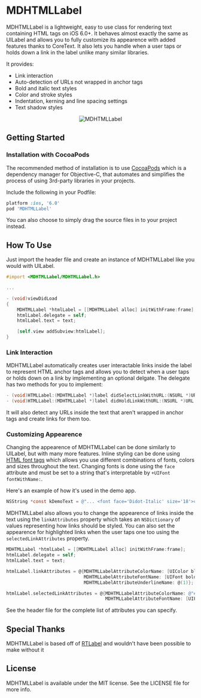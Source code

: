 MDHTMLLabel
===========

MDHTMLLabel is a lightweight, easy to use class for rendering text containing HTML tags on iOS 6.0+. It behaves almost exactly the same as UILabel and allows you to fully customize its appearence with added features thanks to CoreText. It also lets you handle when a user taps or holds down a link in the label unlike many similar libraries.

It provides:

- Link interaction
- Auto-detection of URLs not wrapped in anchor tags
- Bold and italic text styles
- Color and stroke styles
- Indentation, kerning and line spacing settings
- Text shadow styles

<p align="center" >
  <img src="https://raw.github.com/mattdonnelly/MDHTMLLabel/master/Screenshot.png" alt="MDHTMLLabel" title="MDHTMLLabel">
</p>

## Getting Started

### Installation with CocoaPods

The recommended method of installation is to use [CocoaPods](http://cocoapods.org) which is a dependency manager for Objective-C, that automates and simplifies the process of using 3rd-party libraries in your projects.

Include the following in your Podfile:

```ruby
platform :ios, '6.0'
pod 'MDHTMLLabel'
```

You can also choose to simply drag the source files in to your project instead.

## How To Use

Just import the header file and create an instance of MDHTMLLabel like you would with UILabel.

```objective-c
#import <MDHTMLLabel/MDHTMLLabel.h>

...

- (void)viewDidLoad
{
    MDHTMLLabel *htmlLabel = [[MDHTMLLabel alloc] initWithFrame:frame];
    htmlLabel.delegate = self;
    htmlLabel.text = text;

    [self.view addSubview:htmlLabel];
}
```

### Link Interaction

MDHTMLLabel automatically creates user interactable links inside the label to represent HTML anchor tags and allows you to detect when a user taps or holds down on a link by implementing an optional delgate. The delegate has two methods for you to implement: 

```objective-c
- (void)HTMLLabel:(MDHTMLLabel *)label didSelectLinkWithURL:(NSURL *)URL
- (void)HTMLLabel:(MDHTMLLabel *)label didHoldLinkWithURL:(NSURL *)URL
```

It will also detect any URLs inside the text that aren't wrapped in anchor tags and create links for them too.

### Customizing Appearence

Changing the appearence of MDHTMLLabel can be done similarly to UILabel, but with many more features. Inline styling can be done using [HTML font tags](http://www.w3schools.com/tags/tag_font.asp) which allows you use different combinations of fonts, colors and sizes throughout the text. Changing fonts is done using the `face` attribute and must be set to a string that's interpretable by `+UIFont fontWithName:`.

Here's an example of how it's used in the demo app. 

```objective-c
NSString *const kDemoText = @"... <font face='Didot-Italic' size='18'>customise</font>  ..."
```

MDHTMLLabel also allows you to change the appearence of links inside the text using the `linkAttributes` property which takes an `NSDictionary` of values representing how links should be styled. You can also set the appearence for highlighted links when the user taps one too using the `selectedLinkAttributes` property.

```objective-c
MDHTMLLabel *htmlLabel = [[MDHTMLLabel alloc] initWithFrame:frame];
htmlLabel.delegate = self;
htmlLabel.text = text;

htmlLabel.linkAttributes = @{MDHTMLLabelAttributeColorName: [UIColor blueColor],
                             MDHTMLLabelAttributeFontName: [UIFont boldSystemFontOfSize:14.0f],
                             MDHTMLLabelAttributeUnderlineName: @(1)};

htmlLabel.selectedLinkAttributes = @{MDHTMLLabelAttributeColorName: @"#ff0000",
                                     MDHTMLLabelAttributeFontName: [UIFont boldSystemFontOfSize:14.0f]};
```

See the header file for the complete list of attributes you can specify.

## Special Thanks

MDHTMLLabel is based off of [RTLabel](https://github.com/honcheng/RTLabel) and wouldn't have been possible to make without it

## License

MDHTMLLabel is available under the MIT license. See the LICENSE file for more info.

